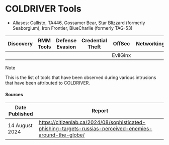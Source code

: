 # COLDRIVER Tools
- Aliases: Callisto, TA446, Gossamer Bear, Star Blizzard (formerly Seaborgium), Iron Frontier, BlueCharlie (formerly TAG-53)

| Discovery | RMM Tools | Defense Evasion | Credential Theft | OffSec | Networking | LOLBAS | Exfiltration |
|---|---|---|---|---|---|---|---|
| | | | | EvilGinx | | | |

> [!NOTE]
> This is the list of tools that have been observed during various intrusions that have been attributed to COLDRIVER.

#### Sources
| Date Published | Report |
|---|---|
| 14 August 2024 | https://citizenlab.ca/2024/08/sophisticated-phishing-targets-russias-perceived-enemies-around-the-globe/ |
